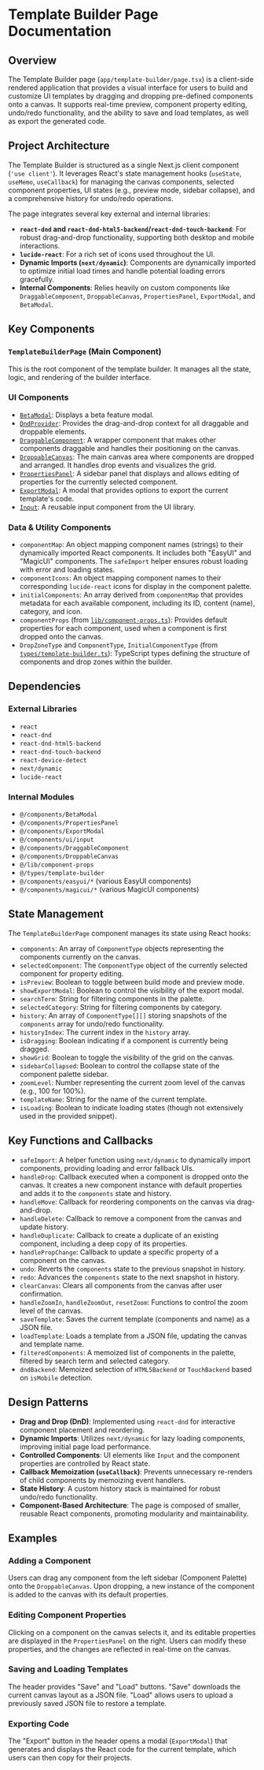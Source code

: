 # Template Builder Page Documentation

## Overview

The Template Builder page (`app/template-builder/page.tsx`) is a client-side rendered application that provides a visual interface for users to build and customize UI templates by dragging and dropping pre-defined components onto a canvas. It supports real-time preview, component property editing, undo/redo functionality, and the ability to save and load templates, as well as export the generated code.

## Project Architecture

The Template Builder is structured as a single Next.js client component (`'use client'`). It leverages React's state management hooks (`useState`, `useMemo`, `useCallback`) for managing the canvas components, selected component properties, UI states (e.g., preview mode, sidebar collapse), and a comprehensive history for undo/redo operations.

The page integrates several key external and internal libraries:

- **`react-dnd` and `react-dnd-html5-backend`/`react-dnd-touch-backend`**: For robust drag-and-drop functionality, supporting both desktop and mobile interactions.
- **`lucide-react`**: For a rich set of icons used throughout the UI.
- **Dynamic Imports (`next/dynamic`)**: Components are dynamically imported to optimize initial load times and handle potential loading errors gracefully.
- **Internal Components**: Relies heavily on custom components like `DraggableComponent`, `DroppableCanvas`, `PropertiesPanel`, `ExportModal`, and `BetaModal`.

## Key Components

### `TemplateBuilderPage` (Main Component)

This is the root component of the template builder. It manages all the state, logic, and rendering of the builder interface.

### UI Components

- [`BetaModal`](components/BetaModal.tsx): Displays a beta feature modal.
- [`DndProvider`](https://react-dnd.github.io/react-dnd/docs/api/dnd-provider): Provides the drag-and-drop context for all draggable and droppable elements.
- [`DraggableComponent`](components/DraggableComponent.tsx): A wrapper component that makes other components draggable and handles their positioning on the canvas.
- [`DroppableCanvas`](components/DroppableCanvas.tsx): The main canvas area where components are dropped and arranged. It handles drop events and visualizes the grid.
- [`PropertiesPanel`](components/PropertiesPanel.tsx): A sidebar panel that displays and allows editing of properties for the currently selected component.
- [`ExportModal`](components/ExportModal.tsx): A modal that provides options to export the current template's code.
- [`Input`](components/ui/input.tsx): A reusable input component from the UI library.

### Data & Utility Components

- `componentMap`: An object mapping component names (strings) to their dynamically imported React components. It includes both "EasyUI" and "MagicUI" components. The `safeImport` helper ensures robust loading with error and loading states.
- `componentIcons`: An object mapping component names to their corresponding `lucide-react` icons for display in the component palette.
- `initialComponents`: An array derived from `componentMap` that provides metadata for each available component, including its ID, content (name), category, and icon.
- `componentProps` (from [`lib/component-props.ts`](lib/component-props.ts)): Provides default properties for each component, used when a component is first dropped onto the canvas.
- `DropZoneType` and `ComponentType`, `InitialComponentType` (from [`types/template-builder.ts`](types/template-builder.ts)): TypeScript types defining the structure of components and drop zones within the builder.

## Dependencies

### External Libraries

- `react`
- `react-dnd`
- `react-dnd-html5-backend`
- `react-dnd-touch-backend`
- `react-device-detect`
- `next/dynamic`
- `lucide-react`

### Internal Modules

- `@/components/BetaModal`
- `@/components/PropertiesPanel`
- `@/components/ExportModal`
- `@/components/ui/input`
- `@/components/DraggableComponent`
- `@/components/DroppableCanvas`
- `@/lib/component-props`
- `@/types/template-builder`
- `@/components/easyui/*` (various EasyUI components)
- `@/components/magicui/*` (various MagicUI components)

## State Management

The `TemplateBuilderPage` component manages its state using React hooks:

- `components`: An array of `ComponentType` objects representing the components currently on the canvas.
- `selectedComponent`: The `ComponentType` object of the currently selected component for property editing.
- `isPreview`: Boolean to toggle between build mode and preview mode.
- `showExportModal`: Boolean to control the visibility of the export modal.
- `searchTerm`: String for filtering components in the palette.
- `selectedCategory`: String for filtering components by category.
- `history`: An array of `ComponentType[][]` storing snapshots of the `components` array for undo/redo functionality.
- `historyIndex`: The current index in the `history` array.
- `isDragging`: Boolean indicating if a component is currently being dragged.
- `showGrid`: Boolean to toggle the visibility of the grid on the canvas.
- `sidebarCollapsed`: Boolean to control the collapse state of the component palette sidebar.
- `zoomLevel`: Number representing the current zoom level of the canvas (e.g., 100 for 100%).
- `templateName`: String for the name of the current template.
- `isLoading`: Boolean to indicate loading states (though not extensively used in the provided snippet).

## Key Functions and Callbacks

- `safeImport`: A helper function using `next/dynamic` to dynamically import components, providing loading and error fallback UIs.
- `handleDrop`: Callback executed when a component is dropped onto the canvas. It creates a new component instance with default properties and adds it to the `components` state and history.
- `handleMove`: Callback for reordering components on the canvas via drag-and-drop.
- `handleDelete`: Callback to remove a component from the canvas and update history.
- `handleDuplicate`: Callback to create a duplicate of an existing component, including a deep copy of its properties.
- `handlePropChange`: Callback to update a specific property of a component on the canvas.
- `undo`: Reverts the `components` state to the previous snapshot in history.
- `redo`: Advances the `components` state to the next snapshot in history.
- `clearCanvas`: Clears all components from the canvas after user confirmation.
- `handleZoomIn`, `handleZoomOut`, `resetZoom`: Functions to control the zoom level of the canvas.
- `saveTemplate`: Saves the current template (components and name) as a JSON file.
- `loadTemplate`: Loads a template from a JSON file, updating the canvas and template name.
- `filteredComponents`: A memoized list of components in the palette, filtered by search term and selected category.
- `dndBackend`: Memoized selection of `HTML5Backend` or `TouchBackend` based on `isMobile` detection.

## Design Patterns

- **Drag and Drop (DnD)**: Implemented using `react-dnd` for interactive component placement and reordering.
- **Dynamic Imports**: Utilizes `next/dynamic` for lazy loading components, improving initial page load performance.
- **Controlled Components**: UI elements like `Input` and the component properties are controlled by React state.
- **Callback Memoization (`useCallback`)**: Prevents unnecessary re-renders of child components by memoizing event handlers.
- **State History**: A custom history stack is maintained for robust undo/redo functionality.
- **Component-Based Architecture**: The page is composed of smaller, reusable React components, promoting modularity and maintainability.

## Examples

### Adding a Component

Users can drag any component from the left sidebar (Component Palette) onto the `DroppableCanvas`. Upon dropping, a new instance of the component is added to the canvas with its default properties.

### Editing Component Properties

Clicking on a component on the canvas selects it, and its editable properties are displayed in the `PropertiesPanel` on the right. Users can modify these properties, and the changes are reflected in real-time on the canvas.

### Saving and Loading Templates

The header provides "Save" and "Load" buttons. "Save" downloads the current canvas layout as a JSON file. "Load" allows users to upload a previously saved JSON file to restore a template.

### Exporting Code

The "Export" button in the header opens a modal (`ExportModal`) that generates and displays the React code for the current template, which users can then copy for their projects.
